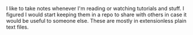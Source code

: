 I like to take notes whenever I'm reading or watching tutorials and stuff.  I figured I would start keeping them in a repo to share with others in case it would be useful to someone else.  These are mostly in extensionless plain text files.